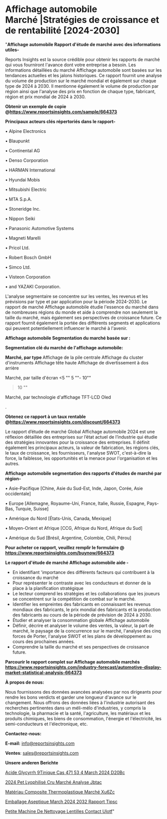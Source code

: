 # Affichage automobile Marché |Stratégies de croissance et de rentabilité [2024-2030]

"<strong>Affichage automobile Rapport d'étude de marché avec des informations utiles-</strong>

Reports Insights est la source crédible pour obtenir les rapports de marché qui vous fourniront l'avance dont votre entreprise a besoin. Les informations détaillées du marché Affichage automobile sont basées sur les tendances actuelles et les jalons historiques. Ce rapport fournit une analyse du volume de production sur le marché mondial et également sur chaque type de 2024 à 2030. Il mentionne également le volume de production par région ainsi que l'analyse des prix en fonction de chaque type, fabricant, région et prix mondial de 2024 à 2030.

<strong><b>Obtenir un exemple de copie @</b></strong><a href=https://www.reportsinsights.com/sample/664373><strong><b>https://www.reportsinsights.com/sample/664373</b></strong></a>

<b>Principaux acteurs clés répertoriés dans le rapport-</b>

<b> </b>• Alpine Electronics

• Blaupunkt

• Continental AG

• Denso Corporation

• HARMAN International

• Hyundai Mobis

• Mitsubishi Electric

• MTA S.p.A.

• Stoneridge Inc.

• Nippon Seiki

• Panasonic Automotive Systems

• Magneti Marelli

• Pricol Ltd.

• Robert Bosch GmbH

• Simco Ltd.

• Visteon Corporation

• and YAZAKI Corporation.

L'analyse segmentaire se concentre sur les ventes, les revenus et les prévisions par type et par application pour la période 2024-2030. Le rapport de marché Affichage automobile étudie l'essence du marché dans de nombreuses régions du monde et aide à comprendre non seulement la taille du marché, mais également ses perspectives de croissance future. Ce rapport fournit également la portée des différents segments et applications qui peuvent potentiellement influencer le marché à l'avenir.

<strong>Affichage automobile Segmentation du marché basée sur :</strong>

<strong> Segmentation clé du marché de l'affichage automobile: </strong>

<strong> Marché, par type </strong>
Affichage de la pile centrale
Affichage du cluster d'instruments
Affichage tête haute
Affichage de divertissement à dos arrière

Marché, par taille d'écran
<5 ""
5 ""- 10""
> 10 ""

Marché, par technologie d'affichage
TFT-LCD
Oled

.

<strong><b>Obtenez ce rapport à un taux rentable @</b></strong><a href=https://www.reportsinsights.com/discount/664373><strong><b>https://www.reportsinsights.com/discount/664373</b></strong></a>

Le rapport d’étude de marché Global Affichage automobile 2024 est une réflexion détaillée des entreprises sur l’état actuel de l’industrie qui étudie des stratégies innovantes pour la croissance des entreprises. Il définit également les principaux acteurs, la valeur de fabrication, les régions clés, le taux de croissance, les fournisseurs, l'analyse SWOT, c'est-à-dire la force, la faiblesse, les opportunités et la menace pour l'organisation et les autres.

<strong>Affichage automobile segmentation des rapports d'études de marché par région-</strong>

• Asie-Pacifique [Chine, Asie du Sud-Est, Inde, Japon, Corée, Asie occidentale]

• Europe [Allemagne, Royaume-Uni, France, Italie, Russie, Espagne, Pays-Bas, Turquie, Suisse]

• Amérique du Nord [États-Unis, Canada, Mexique]

• Moyen-Orient et Afrique [CCG, Afrique du Nord, Afrique du Sud]

• Amérique du Sud [Brésil, Argentine, Colombie, Chili, Pérou]

<strong>Pour acheter ce rapport, veuillez remplir le formulaire @   <a href=https://www.reportsinsights.com/buynow/664373>https://www.reportsinsights.com/buynow/664373</a></strong>

<strong>Le rapport d'étude de marché Affichage automobile aide -</strong>
<ul>
  <li>En identifiant 'importance des différents facteurs qui contribuent à la croissance du marché</li>
  <li>Pour représenter le contraste avec les conducteurs et donner de la place à la planification stratégique</li>
  <li>Le lecteur comprend les stratégies et les collaborations que les joueurs se concentrent sur la compétition de combat sur le marché.</li>
  <li>Identifier les empreintes des fabricants en connaissant les revenus mondiaux des fabricants, le prix mondial des fabricants et la production des fabricants au cours de la période de prévision de 2024 à 2030.</li>
  <li>Étudier et analyser la consommation globale Affichage automobile</li>
  <li>Définir, décrire et analyser le volume des ventes, la valeur, la part de marché, le paysage de la concurrence sur le marché, l'analyse des cinq forces de Porter, l'analyse SWOT et les plans de développement au cours des prochaines années.</li>
  <li>Comprendre la taille du marché et ses perspectives de croissance future.</li>
</ul>

<strong>Parcourir le rapport complet sur Affichage automobile marchés <a href=https://www.reportsinsights.com/industry-forecast/automotive-display-market-statistical-analysis-664373>https://www.reportsinsights.com/industry-forecast/automotive-display-market-statistical-analysis-664373</a></strong>

<strong>À propos de nous:</strong>

Nous fournissons des données avancées analysées par nos dirigeants pour rendre les bons verdicts et garder une longueur d'avance sur le changement. Nous offrons des données liées à l'industrie autorisant des recherches pertinentes dans un méli-mélo d'industries, y compris la technologie, la pharmacie et la santé, l'agriculture, les matériaux et les produits chimiques, les biens de consommation, l'énergie et l'électricité, les semi-conducteurs et l'électronique, etc.

<strong>Contactez-nous:</strong>

<strong>E-mail:</strong> <a href=mailto:info@reportsinsights.com>info@reportsinsights.com</a>

<strong>Ventes</strong>: <a href=mailto:sales@reportsinsights.com>sales@reportsinsights.com</a>

<strong>Unsere anderen Berichte</strong>

<a href=https://www.linkedin.com/pulse/acide-glycyrrh%C3%A9tinique-cas-471-53-4-march%C3%A9-2024-d20bc/>Acide Glycyrrh 9Tinique Cas 471 53 4 March 2024 D20Bc</a>

<a href=https://www.linkedin.com/pulse/2024-pet-lyophilisé-cru-marché-analyse-jbtac/>2024 Pet Lyophilisé Cru Marché Analyse Jbtac</a>

<a href=https://www.linkedin.com/pulse/matériau-composite-thermoplastique-marché-xu6zc/>Matériau Composite Thermoplastique Marché Xu6Zc</a>

<a href=https://www.linkedin.com/pulse/emballage-aseptique-march%C3%A9-2024-2032-rapport-tipsc/>Emballage Aseptique March 2024 2032 Rapport Tipsc</a>

<a href=https://www.linkedin.com/pulse/petite-machine-de-nettoyage-lentilles-contact-ulotf/>Petite Machine De Nettoyage Lentilles Contact Ulotf</a>"
